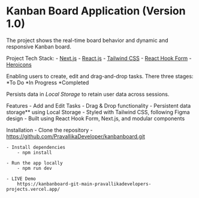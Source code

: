 # Kanban Board Application (Version 1.0)

The project shows the real-time board behavior and dynamic and responsive Kanban board.

Project Tech Stack:
    - [Next.js](https://nextjs.org/)
    - [React.js](https://reactjs.org/)
    - [Tailwind CSS](https://tailwindcss.com/)
    - [React Hook Form](https://react-hook-form.com/)
    - [Heroicons](https://heroicons.com/)

Enabling users to create, edit and drag-and-drop tasks.
There three stages: 
    *To Do
    *In Progress
    *Completed 

Persists data in *Local Storage* to retain user data across sessions.


Features
    - Add and Edit Tasks
    - Drag & Drop functionality
    - Persistent data storage** using Local Storage
    - Styled with Tailwind CSS, following Figma design
    - Built using React Hook Form, Next.js, and modular components

Installation
    - Clone the repository 
        - https://github.com/PravallikaDeveloper/kanbanboard.git

    - Install dependencies 
        - npm install

    - Run the app locally 
        - npm run dev

    - LIVE Demo
        https://kanbanboard-git-main-pravallikadevelopers-projects.vercel.app/
        


